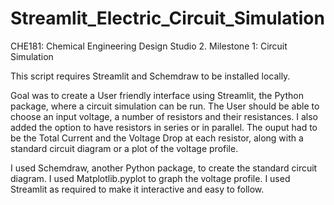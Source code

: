 # Streamlit_Electric_Circuit_Simulation
CHE181: Chemical Engineering Design Studio 2. Milestone 1: Circuit Simulation

This script requires Streamlit and Schemdraw to be installed locally.

Goal was to create a User friendly interface using Streamlit, the Python package, where a circuit simulation can be run.
The User should be able to choose an input voltage, a number of resistors and their resistances.
  I also added the option to have resistors in series or in parallel.
The ouput had to be the Total Current and the Voltage Drop at each resistor, along with a standard circuit diagram or a plot of the voltage profile.

I used Schemdraw, another Python package, to create the standard circuit diagram.
I used Matplotlib.pyplot to graph the voltage profile.
I used Streamlit as required to make it interactive and easy to follow.
